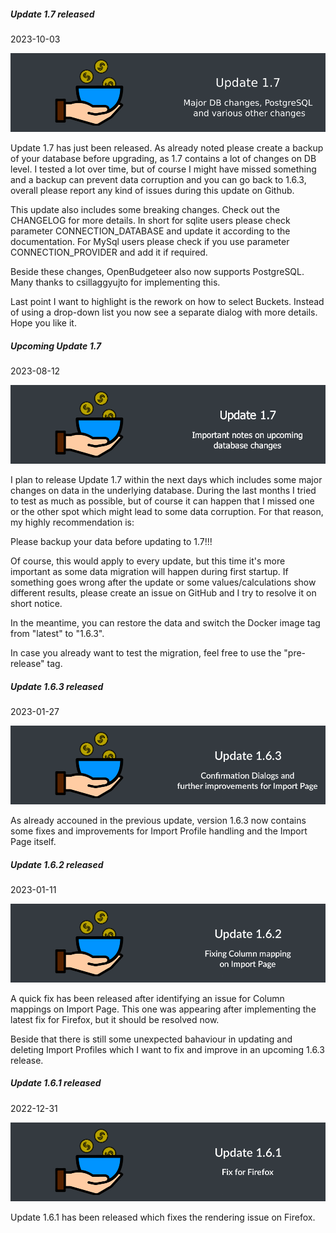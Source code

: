 <html>
    <body>
<div class="card mb-3">
    <div class="card-header">
        <h5>Update 1.7 released</h5>
        <div class="text-muted">2023-10-03</div>
    </div>
    <div class="card-body">
        <div class="row">
                <p align="center">
                <img class="img-fluid" src="https://raw.githubusercontent.com/TheAxelander/OpenBudgeteer-News/main/images/update-1.7.png">
            </p>
            <p class="card-text">
                Update 1.7 has just been released. As already noted please create a backup of your database before upgrading, as 1.7 contains a lot of changes on DB level. I tested a lot over time, but of course I might have missed something and a backup can prevent data corruption and you can go back to 1.6.3, overall please report any kind of issues during this update on Github.
            </p>
            <p class="card-text">
                This update also includes some breaking changes. Check out the CHANGELOG for more details. In short for sqlite users please check parameter CONNECTION_DATABASE and update it according to the documentation. For MySql users please check if you use parameter CONNECTION_PROVIDER and add it if required.
            </p>
            <p class="card-text">
                Beside these changes, OpenBudgeteer also now supports PostgreSQL. Many thanks to csillaggyujto for implementing this.
            </p>
            <p class="card-text">
                Last point I want to highlight is the rework on how to select Buckets. Instead of using a drop-down list you now see a separate dialog with more details. Hope you like it.
            </p>            
        </div>
    </div>
</div>
<div class="card mb-3">
    <div class="card-header">
        <h5>Upcoming Update 1.7</h5>
        <div class="text-muted">2023-08-12</div>
    </div>
    <div class="card-body">
        <div class="row">
             <p align="center">
                <img class="img-fluid" src="https://raw.githubusercontent.com/TheAxelander/OpenBudgeteer-News/main/images/notes-for-update-1.7.png">
            </p>
            <p class="card-text">
                I plan to release Update 1.7 within the next days which includes some major changes on data in the underlying database. During the last months I tried to test as much as possible, but of course it can happen that I missed one or the other spot which might lead to some data corruption. For that reason, my highly recommendation is:
            </p>
            <p class="card-text">
                Please backup your data before updating to 1.7!!!
            </p>
            <p class="card-text">
                Of course, this would apply to every update, but this time it's more important as some data migration will happen during first startup. If something goes wrong after the update or some values/calculations show different results, please create an issue on GitHub and I try to resolve it on short notice.
            </p>
            <p class="card-text">
                In the meantime, you can restore the data and switch the Docker image tag from "latest" to "1.6.3".
            </p>
            <p class="card-text">
                In case you already want to test the migration, feel free to use the "pre-release" tag.
            </p>
        </div>
    </div>
</div>
<div class="card mb-3">
    <div class="card-header">
        <h5>Update 1.6.3 released</h5>
        <div class="text-muted">2023-01-27</div>
    </div>
    <div class="card-body">
        <div class="row">
             <p align="center">
                <img class="img-fluid" src="https://raw.githubusercontent.com/TheAxelander/OpenBudgeteer-News/main/images/update-1.6.3.png">
            </p>
            <p class="card-text">
                As already accouned in the previous update, version 1.6.3 now contains some fixes and improvements for Import Profile handling and the Import Page itself.
            </p>
        </div>
    </div>
</div>
<div class="card mb-3">
    <div class="card-header">
        <h5>Update 1.6.2 released</h5>
        <div class="text-muted">2023-01-11</div>
    </div>
    <div class="card-body">
        <div class="row">
             <p align="center">
                <img class="img-fluid" src="https://raw.githubusercontent.com/TheAxelander/OpenBudgeteer-News/main/images/update-1.6.2.png">
            </p>
            <p class="card-text">
                A quick fix has been released after identifying an issue for Column mappings on Import Page. This one was appearing after implementing the latest fix for Firefox, but it should be resolved now.
            </p>
            <p class="card-text">
                Beside that there is still some unexpected bahaviour in updating and deleting Import Profiles which I want to fix and improve in an upcoming 1.6.3 release.
            </p>
        </div>
    </div>
</div>
<div class="card mb-3">
    <div class="card-header">
        <h5>Update 1.6.1 released</h5>
        <div class="text-muted">2022-12-31</div>
    </div>
    <div class="card-body">
        <div class="row">
             <p align="center">
                <img class="img-fluid" src="https://raw.githubusercontent.com/TheAxelander/OpenBudgeteer-News/main/images/update-1.6.1_2.png">
            </p>
            <p class="card-text">
                Update 1.6.1 has been released which fixes the rendering issue on Firefox.
            </p>
        </div>
    </div>
</div> 
</body>
</html>
